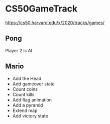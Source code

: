 # CS50GameTrack
https://cs50.harvard.edu/x/2020/tracks/games/

## Pong
Player 2 is AI

## Mario
- Add the Head
- Add gameover state
- Count coins
- Count kills
- Add flag animation
- Add a pyramid
- Extend map
- Add victory state
